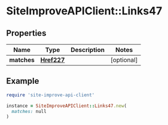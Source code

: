 # SiteImproveAPIClient::Links47

## Properties

| Name | Type | Description | Notes |
| ---- | ---- | ----------- | ----- |
| **matches** | [**Href227**](Href227.md) |  | [optional] |

## Example

```ruby
require 'site-improve-api-client'

instance = SiteImproveAPIClient::Links47.new(
  matches: null
)
```

